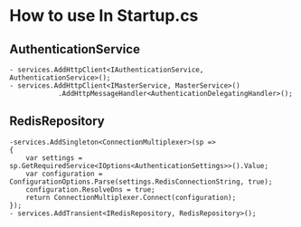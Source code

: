 # How to use In Startup.cs

## AuthenticationService
    - services.AddHttpClient<IAuthenticationService, AuthenticationService>();
    - services.AddHttpClient<IMasterService, MasterService>()
                .AddHttpMessageHandler<AuthenticationDelegatingHandler>();

## RedisRepository
    -services.AddSingleton<ConnectionMultiplexer>(sp =>
    {
        var settings = sp.GetRequiredService<IOptions<AuthenticationSettings>>().Value;
        var configuration = ConfigurationOptions.Parse(settings.RedisConnectionString, true);
        configuration.ResolveDns = true;
        return ConnectionMultiplexer.Connect(configuration);
    });
    - services.AddTransient<IRedisRepository, RedisRepository>();